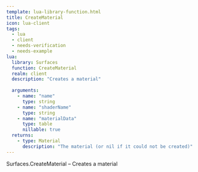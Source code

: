 ```yaml
---
template: lua-library-function.html
title: CreateMaterial
icon: lua-client
tags:
  - lua
  - client
  - needs-verification
  - needs-example
lua:
  library: Surfaces
  function: CreateMaterial
  realm: client
  description: "Creates a material"
  
  arguments:
    - name: "name"
      type: string
    - name: "shaderName"
      type: string
    - name: "materialData"
      type: table
      nillable: true
  returns:
    - type: Material
      description: "The material (or nil if it could not be created)"
---
```


<div class="lua__search__keywords">
Surfaces.CreateMaterial &#x2013; Creates a material
</div>
